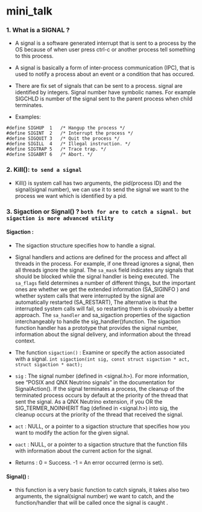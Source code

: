 # mini_talk

### 1. What is a SIGNAL ?
- A signal is a software generated interrupt that is sent to a process by the OS because of when user press ctrl-c or another process tell something to this process.
- A signal is basically a form of inter-process communication (IPC), that is used to notify a process about an event or a condition that has occured.
- There are fix set of signals that can be sent to a process. signal are identified by integers.
Signal number have symbolic names. For example SIGCHLD is number of the signal sent to the parent process when child terminates.

- Examples:
```
#define SIGHUP  1   /* Hangup the process */ 
#define SIGINT  2   /* Interrupt the process */ 
#define SIGQUIT 3   /* Quit the process */ 
#define SIGILL  4   /* Illegal instruction. */ 
#define SIGTRAP 5   /* Trace trap. */ 
#define SIGABRT 6   /* Abort. */
```

### 2. Kill(): `to send a signal`
- Kill() is system call has two arguments, the pid(process ID) and the signal(signal number), we can use it to send the signal we want to the process we want which is identified by a pid.

### 3. Sigaction or Signal() ? `both for are to catch a signal. but sigaction is more advanced utility`
#### Sigaction :
- The sigaction structure specifies how to handle a signal.
- Signal handlers and actions are defined for the process and affect all threads in the process. For example, if one thread ignores a signal, then all threads ignore the signal.
The `sa_mask` field indicates any signals that should be blocked while the signal handler is being executed.
The `sa_flags` field determines a number of different things, but the important ones are whether we get the extended information (SA_SIGINFO ) and whether system calls that were interrupted by the signal are automatically restarted (SA_RESTART), The alternative is that the interrupted system calls will fail, so restarting them is obviously a better approach.
The `sa_handler` and sa_sigaction properties of the sigaction interchangeably to handle the sig_handler()function.
The sigaction function handler has a prototype that provides the signal number, information about the signal delivery, and information about the thread context.

- The function `sigaction()` : Examine or specify the action associated with a signal.
```int sigaction(int sig, const struct sigaction * act, struct sigaction * oact);```
- `sig` :
The signal number (defined in <signal.h>). For more information, see “POSIX and QNX Neutrino signals” in the documentation for SignalAction().
If the signal terminates a process, the cleanup of the terminated process occurs by default at the priority of the thread that sent the signal. As a QNX Neutrino extension, if you OR the SIG_TERMER_NOINHERIT flag (defined in <signal.h>) into sig, the cleanup occurs at the priority of the thread that received the signal.
- `act` :
NULL, or a pointer to a sigaction structure that specifies how you want to modify the action for the given signal.
- `oact` :
NULL, or a pointer to a sigaction structure that the function fills with information about the current action for the signal.

- Returns :
0 = Success.
-1 = An error occurred (errno is set).

#### Signal() :
- this function is a very basic function to catch signals, it takes also two arguments, the signal(signal number) we want to catch, and the function/handler that will be called once the signal is caught .


